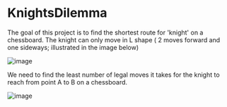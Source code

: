 # KnightsDilemma
The goal of this project is to find the shortest route for 'knight' on a chessboard.
The knight can only move in L shape ( 2 moves forward and one sideways; illustrated in the image below)


![image](https://github.com/EtherealHorizon/KnightsDilemma/assets/123862223/7645befa-28bd-438b-b6ee-6d7945ae65fc)

We need to find the least number of legal moves it takes for the knight to reach from point A to B on a chessboard.

![image](https://github.com/EtherealHorizon/KnightsDilemma/assets/123862223/f348372d-a1ba-4563-a61a-69c429ae11ef)

